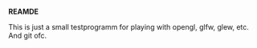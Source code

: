 **REAMDE**

This is just a small testprogramm for playing with opengl, glfw, glew, etc.
And git ofc.
